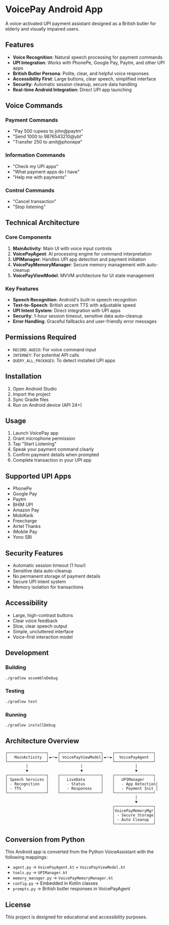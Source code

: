 # VoicePay Android App

A voice-activated UPI payment assistant designed as a British butler for elderly and visually impaired users.

## Features

- **Voice Recognition**: Natural speech processing for payment commands
- **UPI Integration**: Works with PhonePe, Google Pay, Paytm, and other UPI apps
- **British Butler Persona**: Polite, clear, and helpful voice responses
- **Accessibility First**: Large buttons, clear speech, simplified interface
- **Security**: Automatic session cleanup, secure data handling
- **Real-time Android Integration**: Direct UPI app launching

## Voice Commands

### Payment Commands
- "Pay 500 rupees to john@paytm"
- "Send 1000 to 9876543210@ybl"
- "Transfer 250 to amit@phonepe"

### Information Commands
- "Check my UPI apps"
- "What payment apps do I have"
- "Help me with payments"

### Control Commands
- "Cancel transaction"
- "Stop listening"

## Technical Architecture

### Core Components

1. **MainActivity**: Main UI with voice input controls
2. **VoicePayAgent**: AI processing engine for command interpretation
3. **UPIManager**: Handles UPI app detection and payment initiation
4. **VoicePayMemoryManager**: Secure memory management with auto-cleanup
5. **VoicePayViewModel**: MVVM architecture for UI state management

### Key Features

- **Speech Recognition**: Android's built-in speech recognition
- **Text-to-Speech**: British accent TTS with adjustable speed
- **UPI Intent System**: Direct integration with UPI apps
- **Security**: 1-hour session timeout, sensitive data auto-cleanup
- **Error Handling**: Graceful fallbacks and user-friendly error messages

## Permissions Required

- `RECORD_AUDIO`: For voice command input
- `INTERNET`: For potential API calls
- `QUERY_ALL_PACKAGES`: To detect installed UPI apps

## Installation

1. Open Android Studio
2. Import the project
3. Sync Gradle files
4. Run on Android device (API 24+)

## Usage

1. Launch VoicePay app
2. Grant microphone permission
3. Tap "Start Listening"
4. Speak your payment command clearly
5. Confirm payment details when prompted
6. Complete transaction in your UPI app

## Supported UPI Apps

- PhonePe
- Google Pay
- Paytm
- BHIM UPI
- Amazon Pay
- MobiKwik
- Freecharge
- Airtel Thanks
- iMobile Pay
- Yono SBI

## Security Features

- Automatic session timeout (1 hour)
- Sensitive data auto-cleanup
- No permanent storage of payment details
- Secure UPI intent system
- Memory isolation for transactions

## Accessibility

- Large, high-contrast buttons
- Clear voice feedback
- Slow, clear speech output
- Simple, uncluttered interface
- Voice-first interaction model

## Development

### Building
```bash
./gradlew assembleDebug
```

### Testing
```bash
./gradlew test
```

### Running
```bash
./gradlew installDebug
```

## Architecture Overview

```
┌─────────────────┐    ┌──────────────────┐    ┌─────────────────┐
│   MainActivity  │◄──►│ VoicePayViewModel│◄──►│  VoicePayAgent  │
└─────────────────┘    └──────────────────┘    └─────────────────┘
         │                       │                       │
         ▼                       ▼                       ▼
┌─────────────────┐    ┌──────────────────┐    ┌─────────────────┐
│ Speech Services │    │   LiveData       │    │   UPIManager    │
│ - Recognition   │    │   - Status       │    │   - App Detection│
│ - TTS           │    │   - Responses    │    │   - Payment Init │
└─────────────────┘    └──────────────────┘    └─────────────────┘
                                                         │
                                                         ▼
                                               ┌─────────────────┐
                                               │VoicePayMemoryMgr│
                                               │ - Secure Storage│
                                               │ - Auto Cleanup  │
                                               └─────────────────┘
```

## Conversion from Python

This Android app is converted from the Python VoiceAssistant with the following mappings:

- `agent.py` → `VoicePayAgent.kt` + `VoicePayViewModel.kt`
- `tools.py` → `UPIManager.kt`
- `memory_manager.py` → `VoicePayMemoryManager.kt`
- `config.py` → Embedded in Kotlin classes
- `prompts.py` → British butler responses in VoicePayAgent

## License

This project is designed for educational and accessibility purposes.
